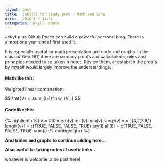 ```yaml
---
layout: post
title:  Jeklyll for study post - Math and Code
date:   2016-3-4 13:46
categories: jekyll update
---
```


Jekyll plus Github Pages can build a powerful personal blog. There is almost one year since I first used it.

It is especially useful for math presentation and code and graphs. In the class of Geo 597, there are so many proofs and calculations, rules and principles needed to be taken in notes. Review them, or estabilsh the proofs by myself would largely improve the understandings.

#### Math like this:

Weighted linear combination:

$$ \hat{V} = \sum_{i=1}^n w_i V_i} $$



#### Code like this:
{% highlight r %}
v = 1:10
mean(v)
min(v)
max(v)
range(v)
v = c(4,2,3,9,1)
length(v)
l = c(TRUE, FALSE, FALSE, TRUE)
any(l)
all(l)
l = c(TRUE, FALSE, FALSE, TRUE)
sum(l)
{% endhighlight r %}


**And tables and graphs to continue adding here...**

**Also useful for taking notes of useful links...**



whatever is welcome to be post here! 